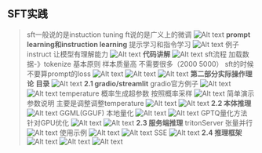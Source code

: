 ## **SFT实践**
> sft一般说的是instuction tuning
> ft说的是广义上的微调
> ![Alt text](image.png)
> **prompt learning和instruction learning**
> 提示学习和指令学习
> ![Alt text](image-1.png)
> 例子 instruct 让模型有理解能力
> ![Alt text](image-2.png)
> **代码讲解**
> ![Alt text](image-3.png)
> sft流程
> 加载数据-》tokenize
> 基本原则
> 样本质量高
> 不需要很多（2000 5000）
> sft的时候不要算prompt的loss
> ![Alt text](image-4.png)
> ![Alt text](image-5.png)
> ![Alt text](image-6.png)
> **第二部分实际操作理论**
> **目录**
> ![Alt text](image-7.png)
> **2.1 gradio/streamlit**
> gradio官方例子
> ![Alt text](image-8.png)
> ![Alt text](image-9.png)
> temperature 概率生成超参数
> 按照概率采样
> ![Alt text](image-10.png)
> 简单演示参数说明
> 主要是调整调整temperature
> ![Alt text](image-11.png)
> ![Alt text](image-12.png)
> **2.2 本体推理**
> ![Alt text](image-16.png)
> GGML(GGUF)
> 本地量化
> ![Alt text](image-13.png)
> ![Alt text](image-14.png)
> GPTQ量化方法 针对GPU优化
> ![Alt text](image-15.png)
> ![Alt text](image-17.png)
> **2.3 服务端推理**
> tritonServer
> 张量并行
> ![Alt text](image-18.png)
> 使用示例
> ![Alt text](image-19.png)
> ![Alt text](image-20.png)
> SSE
> ![Alt text](image-21.png)
> **2.4 推理框架**
> ![Alt text](image-22.png)
> ![Alt text](image-23.png)
> ![Alt text](image-24.png)